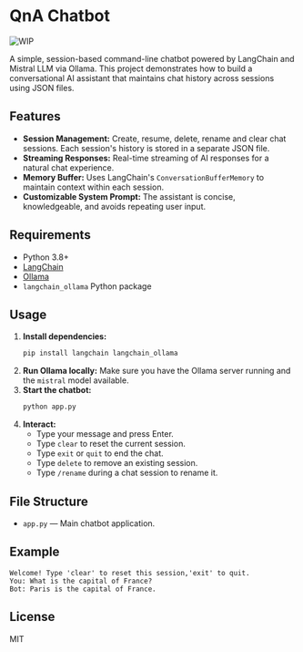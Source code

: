 # QnA Chatbot

![WIP](https://img.shields.io/badge/status-WIP-orange)

A simple, session-based command-line chatbot powered by LangChain and Mistral LLM via Ollama. This project demonstrates how to build a conversational AI assistant that maintains chat history across sessions using JSON files.

## Features
- **Session Management:** Create, resume, delete, rename and clear chat sessions. Each session's history is stored in a separate JSON file.
- **Streaming Responses:** Real-time streaming of AI responses for a natural chat experience.
- **Memory Buffer:** Uses LangChain's `ConversationBufferMemory` to maintain context within each session.
- **Customizable System Prompt:** The assistant is concise, knowledgeable, and avoids repeating user input.

## Requirements
- Python 3.8+
- [LangChain](https://github.com/langchain-ai/langchain)
- [Ollama](https://ollama.com/)
- `langchain_ollama` Python package

## Usage
1. **Install dependencies:**
   ```bash
   pip install langchain langchain_ollama
   ```
2. **Run Ollama locally:**
   Make sure you have the Ollama server running and the `mistral` model available.
3. **Start the chatbot:**
   ```bash
   python app.py
   ```
4. **Interact:**
   - Type your message and press Enter.
   - Type `clear` to reset the current session.
   - Type `exit` or `quit` to end the chat.
   - Type `delete` to remove an existing session.
   - Type `/rename` during a chat session to rename it.

## File Structure
- `app.py` — Main chatbot application.

## Example
```
Welcome! Type 'clear' to reset this session,'exit' to quit.
You: What is the capital of France?
Bot: Paris is the capital of France.
```

## License
MIT
